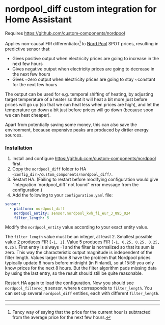 # nordpool_diff custom integration for Home Assistant

Requires https://github.com/custom-components/nordpool

Applies non-causal FIR differentiator[^1] to [Nord Pool](https://www.nordpoolgroup.com/) SPOT prices, resulting in
predictive sensor that:

* Gives positive output when electricity prices are going to increase in the next few hours
* Gives negative output when electricity prices are going to decrease in the next few hours
* Gives ~zero output when electricity prices are going to stay ~constant for the next few hours

The output can be used for e.g. temporal shifting of heating, by adjusting target temperature of a heater so that it
will heat a bit more just before prices will go up (so that we can heat less when prices are high), and let the
temperature go down a bit just before prices will go down (because soon we can heat cheaper).

Apart from potentially saving some money, this can also save the environment, because expensive peaks are produced by
dirtier energy sources.

### Installation

1. Install and configure https://github.com/custom-components/nordpool first.
2. Copy the `nordpool_diff` folder to HA `<config_dir>/custom_components/nordpool_diff/`.
3. Restart HA. (Failing to restart before modifying configuration would give "Integration 'nordpool_diff' not found"
   error message from the configuration.)
4. Add the following to your `configuration.yaml` file:

 ```yaml
 sensor:
   - platform: nordpool_diff
     nordpool_entity: sensor.nordpool_kwh_fi_eur_3_095_024
     filter_length: 5
 ```

Modify the `nordpool_entity` value according to your exact entity value.

The `filter_length` value must be an integer, at least 2. Smallest possible value 2 produces FIR `[-1, 1]`. Value 5
produces FIR `[-1, 0.25, 0.25, 0.25, 0.25]`. First entry is always -1 and the filter is normalized so that its sum is
zero. This way the characteristic output magnitude is independent of the filter length. Values larger than 8 have the
problem that Nordpool prices typically update 8 hours before midnight (in Finland), so at 15:59 you only know prices for
the next 8 hours. But the filter algorithm pads missing data by using the last entry, so the result should still be
quite reasonable.

Restart HA again to load the configuration. Now you should see `nordpool_filtered_N` sensor, where `N`
corresponds to `filter_length`. You can set up several `nordpool_diff` entities, each with different `filter_length`.

---

[^1]: Fancy way of saying that the price for the current hour is subtracted from the average price for the next few
hours.